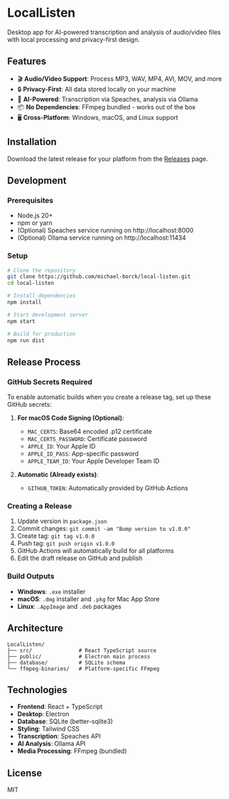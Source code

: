 # LocalListen

Desktop app for AI-powered transcription and analysis of audio/video files with local processing and privacy-first design.

## Features

- 🎬 **Audio/Video Support**: Process MP3, WAV, MP4, AVI, MOV, and more
- 🔒 **Privacy-First**: All data stored locally on your machine
- 🎯 **AI-Powered**: Transcription via Speaches, analysis via Ollama
- 📦 **No Dependencies**: FFmpeg bundled - works out of the box
- 🖥️ **Cross-Platform**: Windows, macOS, and Linux support

## Installation

Download the latest release for your platform from the [Releases](https://github.com/michael-borck/local-listen/releases) page.

## Development

### Prerequisites

- Node.js 20+
- npm or yarn
- (Optional) Speaches service running on http://localhost:8000
- (Optional) Ollama service running on http://localhost:11434

### Setup

```bash
# Clone the repository
git clone https://github.com/michael-borck/local-listen.git
cd local-listen

# Install dependencies
npm install

# Start development server
npm start

# Build for production
npm run dist
```

## Release Process

### GitHub Secrets Required

To enable automatic builds when you create a release tag, set up these GitHub secrets:

1. **For macOS Code Signing (Optional)**:
   - `MAC_CERTS`: Base64 encoded .p12 certificate
   - `MAC_CERTS_PASSWORD`: Certificate password
   - `APPLE_ID`: Your Apple ID
   - `APPLE_ID_PASS`: App-specific password
   - `APPLE_TEAM_ID`: Your Apple Developer Team ID

2. **Automatic (Already exists)**:
   - `GITHUB_TOKEN`: Automatically provided by GitHub Actions

### Creating a Release

1. Update version in `package.json`
2. Commit changes: `git commit -am "Bump version to v1.0.0"`
3. Create tag: `git tag v1.0.0`
4. Push tag: `git push origin v1.0.0`
5. GitHub Actions will automatically build for all platforms
6. Edit the draft release on GitHub and publish

### Build Outputs

- **Windows**: `.exe` installer
- **macOS**: `.dmg` installer and `.pkg` for Mac App Store
- **Linux**: `.AppImage` and `.deb` packages

## Architecture

```
LocalListen/
├── src/               # React TypeScript source
├── public/            # Electron main process
├── database/          # SQLite schema
└── ffmpeg-binaries/   # Platform-specific FFmpeg
```

## Technologies

- **Frontend**: React + TypeScript
- **Desktop**: Electron
- **Database**: SQLite (better-sqlite3)
- **Styling**: Tailwind CSS
- **Transcription**: Speaches API
- **AI Analysis**: Ollama API
- **Media Processing**: FFmpeg (bundled)

## License

MIT
